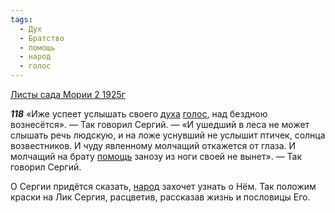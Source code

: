 ```yaml
---
tags:
  - Дух
  - Братство
  - помощь
  - народ
  - голос
---
```


[Листы сада Мории 2 1925г](/agni/1925)

___118___
«Иже успеет услышать своего [духа](/tag/#Дух) [голос](/tag/#голос), над бездною вознесётся». — Так говорил Сергий. — «И ушедший в леса не может слышать речь людскую, и на ложе уснувший не услышит птичек, солнца возвестников. И чуду явленному молчащий откажется от глаза. И молчащий на брату [помощь](/tag/#помощь) занозу из ноги своей не вынет». — Так говорил Сергий.   

О Сергии придётся сказать, [народ](/tag/#народ) захочет узнать о Нём. Так положим краски на Лик Сергия, расцветив, рассказав жизнь и пословицы Его.   

